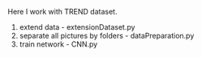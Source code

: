 Here I work with TREND dataset.
  1. extend data - extensionDataset.py
  2. separate all pictures by folders - dataPreparation.py
  3. train network - CNN.py
